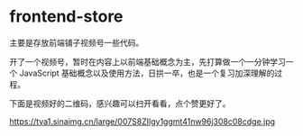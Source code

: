 # frontend-store

主要是存放前端铺子视频号一些代码。

开了一个视频号，暂时在内容上以前端基础概念为主，先打算做一个一分钟学习一个 JavaScript 基础概念以及使用方法，日拱一卒，也是一个复习加深理解的过程。

下面是视频好的二维码，感兴趣可以扫开看看，点个赞更好了。

https://tva1.sinaimg.cn/large/007S8ZIlgy1ggmt41nw96j308c08cdge.jpg
